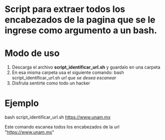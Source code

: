 # Script para extraer todos los encabezados de la pagina que se le ingrese como argumento a un bash.

# Modo de uso
1. Descarga el archivo **script_identificar_url.sh** y guardalo en una carpeta
2. En esa misma carpeta usa el siguiente comando: bash script_identificar_url.sh *url que se desea escanear*
3. Disfruta sentirte como todo un hacker

# Ejemplo
bash script_identificar_url.sh https://www.unam.mx

Este comando escanea todos los encabezados de la url "https://www.unam.mx"
